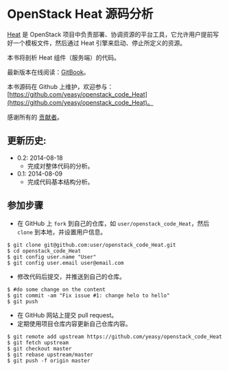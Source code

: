 OpenStack Heat 源码分析
============
[Heat](https://wiki.openstack.org/wiki/Heat) 是 OpenStack 项目中负责部署、协调资源的平台工具，它允许用户提前写好一个模板文件，然后通过 Heat 引擎来启动、停止所定义的资源。

本书将剖析 Heat 组件（服务端）的代码。

最新版本在线阅读：[GitBook](https://www.gitbook.io/book/yeasy/openstack_code_Heat)。

本书源码在 Github 上维护，欢迎参与： [https://github.com/yeasy/openstack_code_Heat](https://github.com/yeasy/openstack_code_Heat)。

感谢所有的 [贡献者](https://github.com/yeasy/openstack_code_Heat/graphs/contributors)。

## 更新历史:
* 0.2: 2014-08-18
    * 完成对整体代码的分析。
* 0.1: 2014-08-09
	* 完成代码基本结构分析。

## 参加步骤
* 在 GitHub 上 `fork` 到自己的仓库，如 `user/openstack_code_Heat`，然后 `clone` 到本地，并设置用户信息。
```
$ git clone git@github.com:user/openstack_code_Heat.git
$ cd openstack_code_Heat
$ git config user.name "User"
$ git config user.email user@email.com
```

* 修改代码后提交，并推送到自己的仓库。
```
$ #do some change on the content
$ git commit -am "Fix issue #1: change helo to hello"
$ git push
```

* 在 GitHub 网站上提交 pull request。
* 定期使用项目仓库内容更新自己仓库内容。
```
$ git remote add upstream https://github.com/yeasy/openstack_code_Heat
$ git fetch upstream
$ git checkout master
$ git rebase upstream/master
$ git push -f origin master
```
